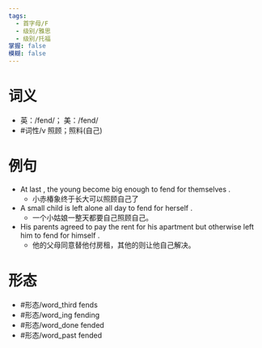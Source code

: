 ```yaml
---
tags:
  - 首字母/F
  - 级别/雅思
  - 级别/托福
掌握: false
模糊: false
---
```

# 词义
- 英：/fend/； 美：/fend/
- #词性/v  照顾；照料(自己)
# 例句
- At last , the young become big enough to fend for themselves .
	- 小赤椿象终于长大可以照顾自己了
- A small child is left alone all day to fend for herself .
	- 一个小姑娘一整天都要自己照顾自己。
- His parents agreed to pay the rent for his apartment but otherwise left him to fend for himself .
	- 他的父母同意替他付房租，其他的则让他自己解决。
# 形态
- #形态/word_third fends
- #形态/word_ing fending
- #形态/word_done fended
- #形态/word_past fended
